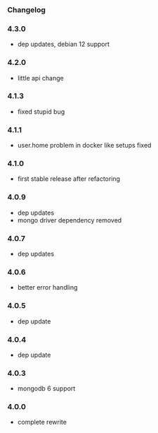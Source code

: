 ### Changelog

### 4.3.0

- dep updates, debian 12 support

### 4.2.0

- little api change

### 4.1.3

- fixed stupid bug

### 4.1.1

- user.home problem in docker like setups fixed

### 4.1.0

- first stable release after refactoring

### 4.0.9

- dep updates
- mongo driver dependency removed

### 4.0.7

- dep updates

### 4.0.6

- better error handling

### 4.0.5

- dep update

### 4.0.4

- dep update

### 4.0.3

- mongodb 6 support

### 4.0.0

- complete rewrite
